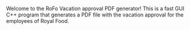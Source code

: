 Welcome to the RoFo Vacation approval PDF generator!
This is a fast GUI C++ program that generates a PDF file with the vacation approval for the employees of Royal Food.
